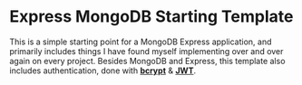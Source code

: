 #	Express MongoDB Starting Template 	#

This is a simple starting point for a MongoDB Express application, and primarily includes things I have found myself implementing over and over again on every project.
Besides MongoDB and Express, this template also includes authentication, done with **[bcrypt](https://www.npmjs.com/package/bcrypt)** & **[JWT](https://www.npmjs.com/package/jsonwebtoken)**.